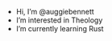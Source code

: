 - Hi, I’m @auggiebennett
- I’m interested in Theology
- I’m currently learning Rust

<!---
auggiebennett/auggiebennett is a ✨ special ✨ repository because its `README.md` (this file) appears on your GitHub profile.
You can click the Preview link to take a look at your changes.
--->
